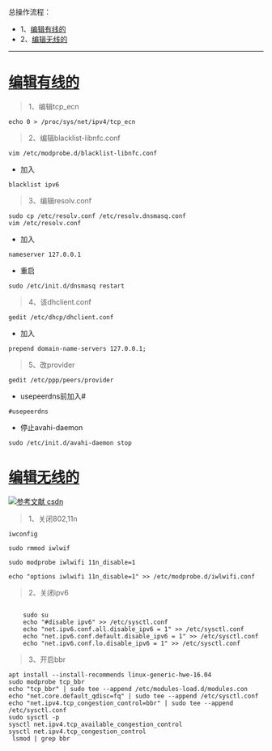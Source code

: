 总操作流程：
- 1、[编辑有线的](#kail-linux-01)
- 2、[编辑无线的](#kail-linux-02)

-----------

# <a name="kail-linux-01" href="#" >编辑有线的</a>

> 1、编辑tcp_ecn
```shell
echo 0 > /proc/sys/net/ipv4/tcp_ecn 
```
>  2、编辑blacklist-libnfc.conf
```
vim /etc/modprobe.d/blacklist-libnfc.conf
```
- 加入
```
blacklist ipv6
```

> 3、编辑resolv.conf
```
sudo cp /etc/resolv.conf /etc/resolv.dnsmasq.conf
vim /etc/resolv.conf
```

- 加入

```shell
nameserver 127.0.0.1
```
- 重启

```shell
sudo /etc/init.d/dnsmasq restart
```
> 4、该dhclient.conf

```
gedit /etc/dhcp/dhclient.conf
```

- 加入

```shell
prepend domain-name-servers 127.0.0.1;
```

>5、改provider

```shell
gedit /etc/ppp/peers/provider
```

- usepeerdns前加入#
```
#usepeerdns
```

- 停止avahi-daemon

```
sudo /etc/init.d/avahi-daemon stop 
```


# <a name="kail-linux-02" href="#" >编辑无线的</a>

[![](https://img.shields.io/badge/参考文献-csdn-yellow.svg "参考文献 csdn")](https://blog.csdn.net/u012236241/article/details/89285203)

> 1、关闭802,11n

```shell
iwconfig

sudo rmmod iwlwif

sudo modprobe iwlwifi 11n_disable=1

echo "options iwlwifi 11n_disable=1" >> /etc/modprobe.d/iwlwifi.conf
```

> 2、关闭ipv6

```

    sudo su
    echo "#disable ipv6" >> /etc/sysctl.conf
    echo "net.ipv6.conf.all.disable_ipv6 = 1" >> /etc/sysctl.conf
    echo "net.ipv6.conf.default.disable_ipv6 = 1" >> /etc/sysctl.conf
    echo "net.ipv6.conf.lo.disable_ipv6 = 1" >> /etc/sysctl.conf
```

> 3、开启bbr

```shell
apt install --install-recommends linux-generic-hwe-16.04
sudo modprobe tcp_bbr
echo "tcp_bbr" | sudo tee --append /etc/modules-load.d/modules.con
echo "net.core.default_qdisc=fq" | sudo tee --append /etc/sysctl.conf
echo "net.ipv4.tcp_congestion_control=bbr" | sudo tee --append /etc/sysctl.conf
sudo sysctl -p
sysctl net.ipv4.tcp_available_congestion_control
sysctl net.ipv4.tcp_congestion_control
 lsmod | grep bbr
```